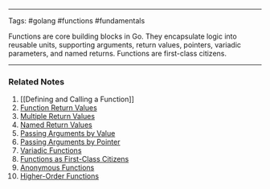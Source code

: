 
---

Tags: #golang #functions #fundamentals

Functions are core building blocks in Go. They encapsulate logic into reusable units, supporting arguments, return values, pointers, variadic parameters, and named returns. Functions are first-class citizens.

---
### **Related Notes**

1. [[Defining and Calling a Function]]
2. [Function Return Values](Function%20Return%20Values.md)
3. [Multiple Return Values](Multiple%20Return%20Values.md)
4. [Named Return Values](Named%20Return%20Values.md)
5. [Passing Arguments by Value](Passing%20Arguments%20by%20Value.md)
6. [Passing Arguments by Pointer](Passing%20Arguments%20by%20Pointer.md)
7. [Variadic Functions](Variadic%20Functions.md)
8. [Functions as First-Class Citizens](Functions%20as%20First-Class%20Citizens.md)
9. [Anonymous Functions](Anonymous%20Functions.md)
10. [Higher-Order Functions](Higher-Order%20Functions.md)